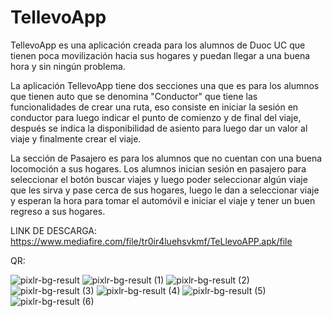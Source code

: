 # TellevoApp


TellevoApp es una aplicación creada para los alumnos de Duoc UC que tienen poca movilización hacia sus hogares y puedan llegar a una buena hora y sin ningún problema.

La aplicación TellevoApp tiene dos secciones una que es para los alumnos que tienen auto que se denomina "Conductor" que tiene las funcionalidades de crear
una ruta, eso consiste en iniciar la sesión en conductor para luego indicar el punto de comienzo y de final del viaje, después se indica la disponibilidad 
de asiento para luego dar un valor al viaje y finalmente crear el viaje.

La sección de Pasajero es para los alumnos que no cuentan con una buena locomoción a sus hogares.
Los alumnos inician sesión en pasajero para seleccionar el botón buscar viajes y luego poder seleccionar algún viaje que les sirva y 
pase cerca de sus hogares, luego le dan a seleccionar viaje y esperan la hora para tomar el automóvil e iniciar el viaje y tener un buen regreso a sus hogares.

LINK DE DESCARGA: https://www.mediafire.com/file/tr0ir4luehsvkmf/TeLlevoAPP.apk/file

QR:



![pixlr-bg-result](https://user-images.githubusercontent.com/81185251/146471531-d2b5f754-5b55-46b1-9d3f-9ce1c6add7c6.png)
![pixlr-bg-result (1)](https://user-images.githubusercontent.com/81185251/146471564-c08ad1bf-06c5-4cbb-bccf-90fa11f96a36.png)
![pixlr-bg-result (2)](https://user-images.githubusercontent.com/81185251/146471569-a73f363d-01cf-404d-84b4-e81b309f7631.png)
![pixlr-bg-result (3)](https://user-images.githubusercontent.com/81185251/146471571-dbc88899-54bc-4d67-b7d4-a71993e6dcef.png)
![pixlr-bg-result (4)](https://user-images.githubusercontent.com/81185251/146471573-9d7251a2-7dea-4354-b89f-06ed325ebc33.png)
![pixlr-bg-result (5)](https://user-images.githubusercontent.com/81185251/146471574-499769b8-5827-4d6a-af9a-f655c9ba99e3.png)
![pixlr-bg-result (6)](https://user-images.githubusercontent.com/81185251/146471581-4bac9222-2323-4941-b11c-a512783e93d8.png)

